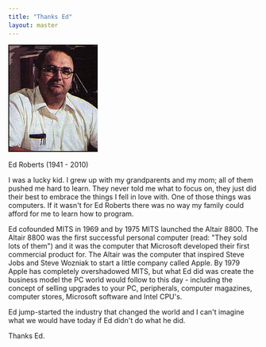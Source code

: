 ```yaml
---
title: "Thanks Ed"
layout: master
---
```

![Ed Roberts](/images/ed-roberts.jpg "Ed Roberts (1941 - 2010)")

  Ed Roberts (1941 - 2010)

I was a lucky kid. I grew up with my grandparents and my mom; all of them pushed me hard to learn. They never told me what to focus on, they just did their best to embrace the things I fell in love with. One of those things was computers. If it wasn't for Ed Roberts there was no way my family could afford for me to learn how to program.

Ed cofounded MITS in 1969 and by 1975 MITS launched the Altair 8800. The Altair 8800 was the first successful personal computer (read: "They sold lots of them") and it was the computer that Microsoft developed their first commercial product for. The Altair was the computer that inspired Steve Jobs and Steve Wozniak to start a little company called Apple. By 1979 Apple has completely overshadowed MITS, but what Ed did was create the business model the PC world would follow to this day - including the concept of selling upgrades to your PC, peripherals, computer magazines, computer stores, Microsoft software and Intel CPU's.

Ed jump-started the industry that changed the world and I can't imagine what we would have today if Ed didn't do what he did.

Thanks Ed.
